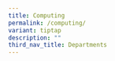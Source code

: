```yaml
---
title: Computing
permalink: /computing/
variant: tiptap
description: ""
third_nav_title: Departments
---
```

